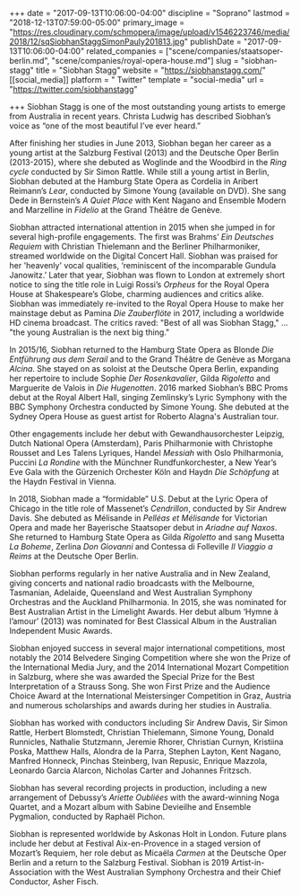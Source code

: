 +++
date = "2017-09-13T10:06:00-04:00"
discipline = "Soprano"
lastmod = "2018-12-13T07:59:00-05:00"
primary_image = "https://res.cloudinary.com/schmopera/image/upload/v1546223746/media/2018/12/sqSiobhanStaggSimonPauly201813.jpg"
publishDate = "2017-09-13T10:06:00-04:00"
related_companies = ["scene/companies/staatsoper-berlin.md", "scene/companies/royal-opera-house.md"]
slug = "siobhan-stagg"
title = "Siobhan Stagg"
website = "https://siobhanstagg.com/"
[[social_media]]
platform = " Twitter"
template = "social-media"
url = "https://twitter.com/siobhanstagg"

+++
Siobhan Stagg is one of the most outstanding young artists to emerge from Australia in recent years. Christa Ludwig has described Siobhan’s voice as “one of the most beautiful I’ve ever heard.”

After finishing her studies in June 2013, Siobhan began her career as a young artist at the Salzburg Festival (2013) and the Deutsche Oper Berlin (2013-2015), where she debuted as Woglinde and the Woodbird in the *Ring cycle* conducted by Sir Simon Rattle. While still a young artist in Berlin, Siobhan debuted at the Hamburg State Opera as Cordelia in Aribert Reimann’s *Lear*, conducted by Simone Young (available on DVD). She sang Dede in Bernstein’s *A Quiet Place* with Kent Nagano and Ensemble Modern and Marzelline in *Fidelio* at the Grand Théâtre de Genève. 

Siobhan attracted international attention in 2015 when she jumped in for several high-profile engagements. The first was Brahms’ *Ein Deutsches Requiem* with Christian Thielemann and the Berliner Philharmoniker, streamed worldwide on the Digital Concert Hall. Siobhan was praised for her 'heavenly' vocal qualities, ‘reminiscent of the incomparable Gundula Janowitz.’ Later that year, Siobhan was flown to London at extremely short notice to sing the title role in Luigi Rossi’s *Orpheus* for the Royal Opera House at Shakespeare’s Globe, charming audiences and critics alike. Siobhan was immediately re-invited to the Royal Opera House to make her mainstage debut as Pamina *Die Zauberflöte* in 2017, including a worldwide HD cinema broadcast. The critics raved: "Best of all was Siobhan Stagg," ...  "the young Australian is the next big thing."

In 2015/16, Siobhan returned to the Hamburg State Opera as Blonde *Die Entführung aus dem Serail* and to the Grand Théâtre de Genève as Morgana *Alcina*. She stayed on as soloist at the Deutsche Opera Berlin, expanding her repertoire to include Sophie *Der Rosenkavalier*, Gilda *Rigoletto* and Marguerite de Valois in *Die Hugenotten*. 2016 marked Siobhan’s BBC Proms debut at the Royal Albert Hall, singing Zemlinsky’s Lyric Symphony with the BBC Symphony Orchestra conducted by Simone Young. She debuted at the Sydney Opera House as guest artist for Roberto Alagna's Australian tour. 

Other engagements include her debut with Gewandhausorchester Leipzig, Dutch National Opera (Amsterdam), Paris Philharmonie with Christophe Rousset and Les Talens Lyriques, Handel *Messiah* with Oslo Philharmonia, Puccini *La Rondine* with the Münchner Rundfunkorchester, a New Year’s Eve Gala with the Gürzenich Orchester Köln and Haydn *Die Schöpfung* at the Haydn Festival in Vienna.

In 2018, Siobhan made a “formidable” U.S. Debut at the Lyric Opera of Chicago in the title role of Massenet’s *Cendrillon*, conducted by Sir Andrew Davis. She debuted as Mélisande in *Pelléas et Mélisande* for Victorian Opera and made her Bayerische Staatsoper debut in *Ariadne auf Naxos*. She returned to Hamburg State Opera as Gilda *Rigoletto* and sang Musetta *La Boheme*, Zerlina *Don Giovanni* and Contessa di Folleville *Il Viaggio a Reims* at the Deutsche Oper Berlin.

Siobhan performs regularly in her native Australia and in New Zealand, giving concerts and national radio broadcasts with the Melbourne, Tasmanian, Adelaide, Queensland and West Australian Symphony Orchestras and the Auckland Philharmonia. In 2015, she was nominated for Best Australian Artist in the Limelight Awards. Her debut album ‘Hymne à l’amour’ (2013) was nominated for Best Classical Album in the Australian Independent Music Awards.

Siobhan enjoyed success in several major international competitions, most notably the 2014 Belvedere Singing Competition where she won the Prize of the International Media Jury, and the 2014 International Mozart Competition in Salzburg, where she was awarded the Special Prize for the Best Interpretation of a Strauss Song. She won First Prize and the Audience Choice Award at the International Meistersinger Competition in Graz, Austria and numerous scholarships and awards during her studies in Australia. 

Siobhan has worked with conductors including Sir Andrew Davis, Sir Simon Rattle, Herbert Blomstedt, Christian Thielemann, Simone Young, Donald Runnicles, Nathalie Stutzmann, Jeremie Rhorer, Christian Curnyn, Kristiina Poska, Matthew Halls, Alondra de la Parra, Stephen Layton, Kent Nagano, Manfred Honneck, Pinchas Steinberg, Ivan Repusic, Enrique Mazzola, Leonardo Garcia Alarcon, Nicholas Carter and Johannes Fritzsch. 

Siobhan has several recording projects in production, including a new arrangement of Debussy’s *Ariette Oubliées* with the award-winning Noga Quartet, and a Mozart album with Sabine Devieilhe and Ensemble Pygmalion, conducted by Raphaël Pichon. 

Siobhan is represented worldwide by Askonas Holt in London. Future plans include her debut at Festival Aix-en-Provence in a staged version of Mozart’s Requiem, her role debut as Micaëla *Carmen* at the Deutsche Oper Berlin and a return to the Salzburg Festival. Siobhan is 2019 Artist-in-Association with the West Australian Symphony Orchestra and their Chief Conductor, Asher Fisch.